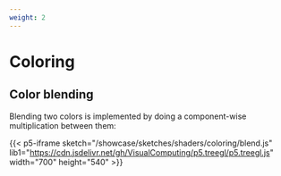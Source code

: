 ```yaml
---
weight: 2
---
```


# Coloring

## Color blending

Blending two colors is implemented by doing a component-wise multiplication between them:

{{< p5-iframe sketch="/showcase/sketches/shaders/coloring/blend.js" lib1="https://cdn.jsdelivr.net/gh/VisualComputing/p5.treegl/p5.treegl.js" width="700" height="540" >}}
